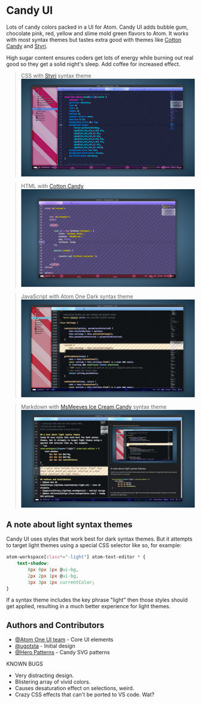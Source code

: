 # Candy UI

Lots of candy colors packed in a UI for Atom. Candy UI adds bubble gum, chocolate pink, red, yellow and slime mold green flavors to Atom. It works with most syntax themes but tastes extra good with themes like [Cotton Candy](https://atom.io/themes/cotton-candy) and [Styri](https://atom.io/themes/styri-syntax).

High sugar content ensures coders get lots of energy while burning out real good so they get a solid night's sleep. Add coffee for increased effect.

> CSS  with [Styri](https://atom.io/themes/styri-syntax) syntax theme
![Candy UI with Styri](screenshots/candy-ui-main.png)

>  HTML with [Cotton Candy](https://atom.io/themes/cotton-candy)
![HTML with Cotton Candy](screenshots/candy-ui-cotton-candy.png)

> JavaScript with Atom One Dark syntax theme
![JavaScript with Atom One Dark](screenshots/candy-ui-atom-dark.png)

> Markdown with [MsMeeves Ice Cream Candy](https://atom.io/themes/msmeeves-ice-cream-candy-syntax) syntax theme
![Markdown with Atom One Dark](screenshots/candy-ui-markdown.png)

## A note about light syntax themes
Candy UI uses styles that work best for dark syntax themes. But it attempts to target light themes using a special CSS selector like so, for example:
```css
atom-workspace[class*="-light"] atom-text-editor * {
    text-shadow:
        0px 0px 1px @ui-bg,
        2px 2px 1px @ui-bg,
        3px 3px 1px currentColor;
}
```
If a syntax theme includes the key phrase "light" then those styles should get applied, resulting in a much better experience for light themes.

## Authors and Contributors
* [@Atom One UI team](https://github.com/atom/one-light-ui) - Core UI elements
* [@ugotsta](https://github.com/Ugotsta) - Initial design
* [@Hero Patterns](https://www.heropatterns.com/) - Candy SVG patterns

KNOWN BUGS
* Very distracting design.
* Blistering array of vivid colors.
* Causes desaturation effect on selections, weird.
* Crazy CSS effects that can't be ported to VS code. Wat?
